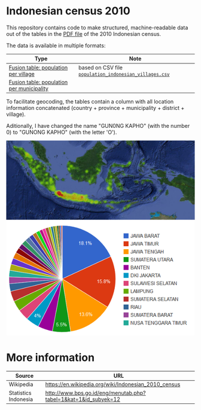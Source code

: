 Indonesian census 2010
======================
This repository contains code to make structured, machine-readable data out of the tables in the [PDF file](http://bps.go.id/eng/download_file/Population_of_Indonesia_by_Village_2010.pdf) of the 2010 Indonesian census. 



The data is available in multiple formats:

|Type|Note|
|---|---|
|[Fusion table: population per village](https://www.google.com/fusiontables/DataSource?docid=1OlmGuziakXDKU7EB-By-xUZH_2YiQdTGP5HWMohG)|based on CSV file [`population_indonesian_villages.csv`](https://github.com/digitalheir/Indonesia-Census-2010/blob/master/population_indonesian_villages.csv)|
|[Fusion table: population per municipality](https://www.google.com/fusiontables/DataSource?docid=1su6q9up2aM42sRSIJk6Qmg1y_u04fjm0bCJ4uKFV)||

To facilitate geocoding, the tables contain a column with all location information concatenated (country + province + municipality + district + village). 

Aditionally, I have changed the name "GUN0NG KAPHO" (with the number 0) to "GUNONG KAPHO"  (with the letter 'O').

[![Heat map of Indonesian population](indonesia-heat-map-no-labels.png)](https://www.google.com/fusiontables/DataSource?docid=1OlmGuziakXDKU7EB-By-xUZH_2YiQdTGP5HWMohG&pli=1#chartnew:id=9)
[![Pie chart of Indonesian population per province](indonesia-chart.png)](https://www.google.com/fusiontables/DataSource?docid=1OlmGuziakXDKU7EB-By-xUZH_2YiQdTGP5HWMohG&pli=1#chartnew:id=9)

More information 
================
|Source|URL|
|---|---|
|Wikipedia|https://en.wikipedia.org/wiki/Indonesian_2010_census|
|Statistics Indonesia|http://www.bps.go.id/eng/menutab.php?tabel=1&kat=1&id_subyek=12|
